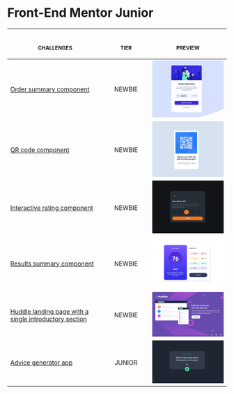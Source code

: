 # Front-End Mentor Junior

<p align="center">
    <table>
    <thead>
        <tr>
            <th align="center">
                <img width="300" height="1"> 
                <p> 
                    <small>
                        CHALLENGES
                    </small>
                </p>
            </th>
            <th align="left">
                <img width="140" height="1">
                <p align="center"> 
                    <small>
                      TIER
                    </small>
                </p>
            </th>
            <th align="center">
                <img width="201" height="1">
                <p align="center"> 
                    <small>
                      PREVIEW
                    </small>
                </p>
            </th>
        </tr>
    </thead>
    <tbody>
        <tr>
            <td><a href="https://www.frontendmentor.io/challenges/order-summary-component-QlPmajDUj">Order summary component</a></td>
            <td align="center">NEWBIE</td>
            <td align="center">
            <a href="01"><img width="300px" src="preview/order-summary-component.PNG" /></a></td>
        </tr>
        <tr>
            <td><a href="https://www.frontendmentor.io/challenges/qr-code-component-iux_sIO_H">QR code component</a></td>
            <td align="center">NEWBIE</td>
            <td align="center"><a href="02"><img width="300px" src="preview/qr-code-component.PNG" /></a></td>
        </tr>
        <tr>
            <td><a href="https://www.frontendmentor.io/challenges/interactive-rating-component-koxpeBUmI">Interactive rating component</a></td>
            <td align="center">NEWBIE</td>
            <td align="center"><a href="02"><img width="300px" src="preview/interactive-rating-component.PNG" /></a></td>
        </tr>
        <tr>
            <td><a href="https://www.frontendmentor.io/challenges/results-summary-component-CE_K6s0maV">Results summary component</a></td>
            <td align="center">NEWBIE</td>
            <td align="center"><a href="02"><img width="300px" src="preview/results-summary-component.PNG" /></a></td>
        </tr>
        <tr>
            <td><a href="https://www.frontendmentor.io/challenges/huddle-landing-page-with-a-single-introductory-section-B_2Wvxgi0">Huddle landing page with a single introductory section
 </a></td>
            <td align="center">NEWBIE</td>
            <td align="center"><a href="02"><img width="300px" src="preview/huddle-landing-page-with-single.PNG" /></a></td>
        </tr>
        <tr>
            <td><a href="https://www.frontendmentor.io/challenges/advice-generator-app-QdUG-13db">Advice generator app</a></td>
            <td align="center">JUNIOR</td>
            <td align="center"><a href="02"><img width="300px" src="preview/advice-generator-app.PNG" /></a></td>
        </tr>
    </tbody>
</table></p>
